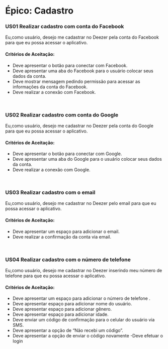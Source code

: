 # Épico: Cadastro
<div class="line"></div>

### US01 Realizar cadastro com conta do Facebook

Eu,como usuário, desejo me cadastrar no Deezer pela conta do Facebook para que eu possa acessar o aplicativo.

#### Critérios de Aceitação:
- Deve apresentar o botão para conectar com Facebook.
- Deve apresentar uma aba do Facebook para o usuário colocar seus dados da conta.
- Deve mostrar mensagem pedindo permissão para acessar as informações da conta do Facebook.
- Deve realizar a conexão com Facebook.

<br>

### US02 Realizar cadastro com conta do Google

Eu,como usuário, desejo me cadastrar no Deezer pela conta do Google para que eu possa acessar o aplicativo.

#### Critérios de Aceitação:
- Deve apresentar o botão para conectar com Google.
- Deve apresentar uma aba do Google para o usuário colocar seus dados da conta.
- Deve realizar a conexão com Google.

<br>

### US03 Realizar cadastro com o email

Eu,como usuário, desejo me cadastrar no Deezer pelo email para que eu possa acessar o aplicativo.

#### Critérios de Aceitação:
- Deve apresentar um espaço para adicionar o email.
- Deve realizar a confirmação da conta via email.

<br>

### **US04** Realizar cadastro com o número de telefone

Eu,como usuário, desejo me cadastrar no Deezer inserindo meu número de telefone para que eu possa acessar o aplicativo.

#### Critérios de Aceitação:
- Deve apresentar um espaço para adicionar o número de telefone .
- Deve apresentar espaço para adicionar nome do usuário.
- Deve apresentar espaço para adicionar gênero.
- Deve apresentar espaço para adicionar idade.
- Deve enviar um código de confirmação para o celular do usuário via SMS.
- Deve apresentar a opção de “Não recebi um código”.
- Deve apresentar a opção de enviar o código novamente
-Deve efetuar o login
